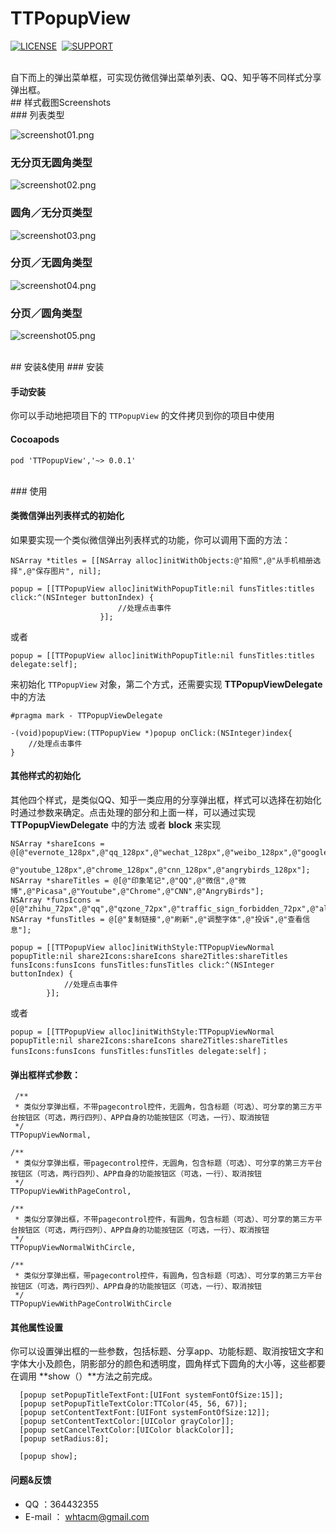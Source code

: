 # TTPopupView
[![LICENSE](https://img.shields.io/badge/license-MIT-green.svg?style=flat)](https://raw.githubusercontent.com/whtacm/TTPopupView/master/LICENSE)&nbsp;
[![SUPPORT](https://img.shields.io/badge/support-iOS%207%2B%20-blue.svg?style=flat)](https://en.wikipedia.org/wiki/IOS_7)&nbsp;


</br>
自下而上的弹出菜单框，可实现仿微信弹出菜单列表、QQ、知乎等不同样式分享弹出框。

</br>
## 样式截图Screenshots
</br>
###  列表类型

![screenshot01.png](screenshot01.png)
</br>
###  无分页无圆角类型
![screenshot02.png](screenshot02.png)
</br>
###  圆角／无分页类型
![screenshot03.png](screenshot03.png)
</br>
###  分页／无圆角类型
![screenshot04.png](screenshot04.png)
</br>
###  分页／圆角类型
![screenshot05.png](screenshot05.png)

</br>
## 安装&使用
###  安装

#### 手动安装

你可以手动地把项目下的 `TTPopupView` 的文件拷贝到你的项目中使用

#### Cocoapods

	pod 'TTPopupView','~> 0.0.1'

</br>
###  使用

#### 类微信弹出列表样式的初始化
如果要实现一个类似微信弹出列表样式的功能，你可以调用下面的方法：



	NSArray *titles = [[NSArray alloc]initWithObjects:@"拍照",@"从手机相册选择",@"保存图片", nil];
	
	popup = [[TTPopupView alloc]initWithPopupTitle:nil funsTitles:titles click:^(NSInteger buttonIndex) {  
							//处理点击事件
    					}];
 

或者

	popup = [[TTPopupView alloc]initWithPopupTitle:nil funsTitles:titles delegate:self];

来初始化 `TTPopupView` 对象，第二个方式，还需要实现 **TTPopupViewDelegate** 中的方法

	#pragma mark - TTPopupViewDelegate

	-(void)popupView:(TTPopupView *)popup onClick:(NSInteger)index{
		//处理点击事件
	}
	
#### 其他样式的初始化

其他四个样式，是类似QQ、知乎一类应用的分享弹出框，样式可以选择在初始化时通过参数来确定。点击处理的部分和上面一样，可以通过实现  **TTPopupViewDelegate** 中的方法 或者 **block** 来实现
	
	NSArray *shareIcons = @[@"evernote_128px",@"qq_128px",@"wechat_128px",@"weibo_128px",@"google_picasa_128px",
							@"youtube_128px",@"chrome_128px",@"cnn_128px",@"angrybirds_128px"];
    NSArray *shareTitles = @[@"印象笔记",@"QQ",@"微信",@"微博",@"Picasa",@"Youtube",@"Chrome",@"CNN",@"AngryBirds"];
    NSArray *funsIcons = @[@"zhihu_72px",@"qq",@"qzone_72px",@"traffic_sign_forbidden_72px",@"alert_72px"];
    NSArray *funsTitles = @[@"复制链接",@"刷新",@"调整字体",@"投诉",@"查看信息"];

 	popup = [[TTPopupView alloc]initWithStyle:TTPopupViewNormal popupTitle:nil share2Icons:shareIcons share2Titles:shareTitles 					funsIcons:funsIcons funsTitles:funsTitles click:^(NSInteger buttonIndex) {
         		//处理点击事件   
 	 		}];
 	 		
或者
 	 		
	popup = [[TTPopupView alloc]initWithStyle:TTPopupViewNormal popupTitle:nil share2Icons:shareIcons share2Titles:shareTitles 				funsIcons:funsIcons funsTitles:funsTitles delegate:self]；
	
#### 弹出框样式参数：
	 /**
     * 类似分享弹出框，不带pagecontrol控件，无圆角，包含标题（可选）、可分享的第三方平台按钮区（可选，两行四列）、APP自身的功能按钮区（可选，一行）、取消按钮
     */
    TTPopupViewNormal,
    
    /**
     * 类似分享弹出框，带pagecontrol控件，无圆角，包含标题（可选）、可分享的第三方平台按钮区（可选，两行四列）、APP自身的功能按钮区（可选，一行）、取消按钮
     */
    TTPopupViewWithPageControl,
    
    /**
     * 类似分享弹出框，不带pagecontrol控件，有圆角，包含标题（可选）、可分享的第三方平台按钮区（可选，两行四列）、APP自身的功能按钮区（可选，一行）、取消按钮
     */
    TTPopupViewNormalWithCircle,
    
    /**
     * 类似分享弹出框，带pagecontrol控件，有圆角，包含标题（可选）、可分享的第三方平台按钮区（可选，两行四列）、APP自身的功能按钮区（可选，一行）、取消按钮
     */
    TTPopupViewWithPageControlWithCircle
    
#### 其他属性设置
你可以设置弹出框的一些参数，包括标题、分享app、功能标题、取消按钮文字和字体大小及颜色，阴影部分的颜色和透明度，圆角样式下圆角的大小等，这些都要在调用 **show（）**方法之前完成。

      [popup setPopupTitleTextFont:[UIFont systemFontOfSize:15]];
      [popup setPopupTitleTextColor:TTColor(45, 56, 67)];
      [popup setContentTextFont:[UIFont systemFontOfSize:12]];
      [popup setContentTextColor:[UIColor grayColor]];
      [popup setCancelTextColor:[UIColor blackColor]];
      [popup setRadius:8];
        
      [popup show];
####  问题&反馈
- QQ ：364432355
- E-mail ： whtacm@gmail.com

